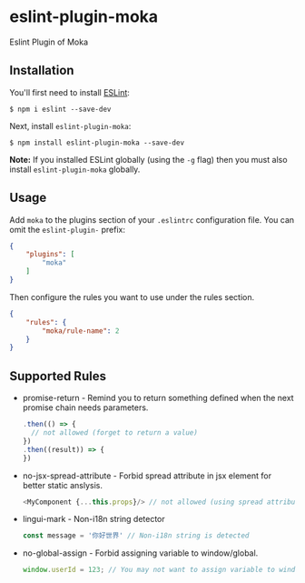 # eslint-plugin-moka

Eslint Plugin of Moka

## Installation

You'll first need to install [ESLint](http://eslint.org):

```
$ npm i eslint --save-dev
```

Next, install `eslint-plugin-moka`:

```
$ npm install eslint-plugin-moka --save-dev
```

**Note:** If you installed ESLint globally (using the `-g` flag) then you must also install `eslint-plugin-moka` globally.

## Usage

Add `moka` to the plugins section of your `.eslintrc` configuration file. You can omit the `eslint-plugin-` prefix:

```json
{
    "plugins": [
        "moka"
    ]
}
```


Then configure the rules you want to use under the rules section.

```json
{
    "rules": {
        "moka/rule-name": 2
    }
}
```

## Supported Rules

* promise-return - Remind you to return something defined when the next promise chain needs parameters.

  ```js
  .then(() => {
    // not allowed (forget to return a value)
  })
  .then((result)) => {
  })
  ```

* no-jsx-spread-attribute - Forbid spread attribute in jsx element for better static anslysis.

  ```js
  <MyComponent {...this.props}/> // not allowed (using spread attribute)
  ```

* lingui-mark - Non-i18n string detector

  ```js
  const message = '你好世界' // Non-i18n string is detected
  ```

* no-global-assign - Forbid assigning variable to window/global.

  ```js
  window.userId = 123; // You may not want to assign variable to window/global
  ```
